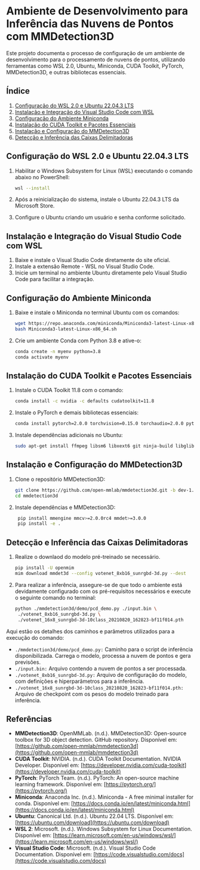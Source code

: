 # Ambiente de Desenvolvimento para Inferência das Nuvens de Pontos com MMDetection3D

Este projeto documenta o processo de configuração de um ambiente de desenvolvimento para o processamento de nuvens de pontos, utilizando ferramentas como WSL 2.0, Ubuntu, Miniconda, CUDA Toolkit, PyTorch, MMDetection3D, e outras bibliotecas essenciais.

## Índice
1. [Configuração do WSL 2.0 e Ubuntu 22.04.3 LTS](#configuração-do-wsl-20-e-ubuntu-22043-lts)
2. [Instalação e Integração do Visual Studio Code com WSL](#instalação-e-integração-do-visual-studio-code-com-wsl)
3. [Configuração do Ambiente Miniconda](#configuração-do-ambiente-miniconda)
4. [Instalação do CUDA Toolkit e Pacotes Essenciais](#instalação-do-cuda-toolkit-e-pacotes-essenciais)
5. [Instalação e Configuração do MMDetection3D](#instalação-e-configuração-do-mmdetection3d)
6. [Detecção e Inferência das Caixas Delimitadoras](#detecção-e-inferência-das-caixas-delimitadoras)

## Configuração do WSL 2.0 e Ubuntu 22.04.3 LTS

1. Habilitar o Windows Subsystem for Linux (WSL) executando o comando abaixo no PowerShell:

   ```bash
   wsl --install
   ```

2. Após a reinicialização do sistema, instale o Ubuntu 22.04.3 LTS da Microsoft Store.
3. Configure o Ubuntu criando um usuário e senha conforme solicitado.

## Instalação e Integração do Visual Studio Code com WSL
1. Baixe e instale o Visual Studio Code diretamente do site oficial.
2. Instale a extensão Remote - WSL no Visual Studio Code.
3. Inicie um terminal no ambiente Ubuntu diretamente pelo Visual Studio Code para facilitar a integração.

## Configuração do Ambiente Miniconda
1. Baixe e instale o Miniconda no terminal Ubuntu com os comandos:

    ```bash
    wget https://repo.anaconda.com/miniconda/Miniconda3-latest-Linux-x86_64.sh 
    bash Miniconda3-latest-Linux-x86_64.sh
    ```

2. Crie um ambiente Conda com Python 3.8 e ative-o:

    ```bash
    conda create -n myenv python=3.8
    conda activate myenv
     ```

## Instalação do CUDA Toolkit e Pacotes Essenciais

1. Instale o CUDA Toolkit 11.8 com o comando:
    ```bash
    conda install -c nvidia -c defaults cudatoolkit=11.8
    ```

2. Instale o PyTorch e demais bibliotecas essenciais:
    ```bash
    conda install pytorch=2.0.0 torchvision=0.15.0 torchaudio=2.0.0 pytorch-cuda=11.8 -c pytorch -c nvidia
    ```

3. Instale dependências adicionais no Ubuntu:
    ```bash 
    sudo apt-get install ffmpeg libsm6 libxext6 git ninja-build libglib2.0-0 libsm6 libxrender-dev libxext6
    ```

## Instalação e Configuração do MMDetection3D
1. Clone o repositório MMDetection3D:
    ```bash
    git clone https://github.com/open-mmlab/mmdetection3d.git -b dev-1.x
    cd mmdetection3d
    ```
2. Instale dependências e MMDetection3D:
    ```bash
     pip install mmengine mmcv>=2.0.0rc4 mmdet>=3.0.0
     pip install -e .
    ```

## Detecção e Inferência das Caixas Delimitadoras

1. Realize o downlaod do modelo pré-treinado se necessário.
   ```bash
   pip install -U openmim
   mim download mmdet3d --config votenet_8xb16_sunrgbd-3d.py --dest
   ```   
2. Para realizar a inferência, assegure-se de que todo o ambiente está devidamente configurado com os pré-requisitos necessários e execute o seguinte comando no terminal:
   ```bash
   python ./mmdetection3d/demo/pcd_demo.py ./input.bin \
    ./votenet_8xb16_sunrgbd-3d.py \
    ./votenet_16x8_sunrgbd-3d-10class_20210820_162823-bf11f014.pth
   ```

Aqui estão os detalhes dos caminhos e parâmetros utilizados para a execução do comando:

- ```./mmdetection3d/demo/pcd_demo.py:``` Caminho para o script de inferência disponibilizada. Carrega o modelo, processa a nuvem de pontos e gera previsões.
- ```./input.bin:``` Arquivo contendo a nuvem de pontos a ser processada.
- ```./votenet_8xb16_sunrgbd-3d.py:``` Arquivo de configuração do modelo, com definições e hiperparâmetros para a inferência.
- ```./votenet_16x8_sunrgbd-3d-10class_20210820_162823-bf11f014.pth:``` Arquivo de checkpoint com os pesos do modelo treinado para inferência.

## Referências

- **MMDetection3D**: OpenMMLab. (n.d.). MMDetection3D: Open-source toolbox for 3D object detection. GitHub repository. Disponível em: [https://github.com/open-mmlab/mmdetection3d](https://github.com/open-mmlab/mmdetection3d)
- **CUDA Toolkit**: NVIDIA. (n.d.). CUDA Toolkit Documentation. NVIDIA Developer. Disponível em: [https://developer.nvidia.com/cuda-toolkit](https://developer.nvidia.com/cuda-toolkit)
- **PyTorch**: PyTorch Team. (n.d.). PyTorch: An open-source machine learning framework. Disponível em: [https://pytorch.org/](https://pytorch.org/)
- **Miniconda**: Anaconda Inc. (n.d.). Miniconda - A free minimal installer for conda. Disponível em: [https://docs.conda.io/en/latest/miniconda.html](https://docs.conda.io/en/latest/miniconda.html)
- **Ubuntu**: Canonical Ltd. (n.d.). Ubuntu 22.04 LTS. Disponível em: [https://ubuntu.com/download](https://ubuntu.com/download)
- **WSL 2**: Microsoft. (n.d.). Windows Subsystem for Linux Documentation. Disponível em: [https://learn.microsoft.com/en-us/windows/wsl/](https://learn.microsoft.com/en-us/windows/wsl/)
- **Visual Studio Code**: Microsoft. (n.d.). Visual Studio Code Documentation. Disponível em: [https://code.visualstudio.com/docs](https://code.visualstudio.com/docs)
